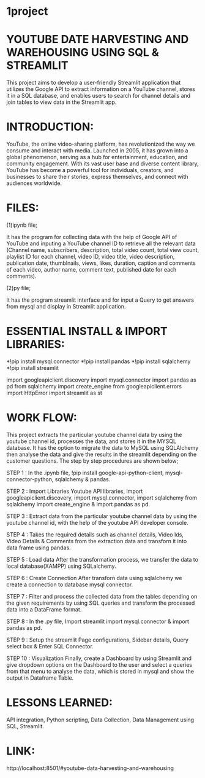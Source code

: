 # 1project
# YOUTUBE DATE HARVESTING AND WAREHOUSING USING SQL & STREAMLIT

  This project aims to develop a user-friendly Streamlit application that utilizes the Google API to extract information on a YouTube channel, stores it in a SQL database, and enables users to search for channel details and join tables to view data in the Streamlit app.

# INTRODUCTION:

  YouTube, the online video-sharing platform, has revolutionized the way we consume and interact with media. Launched in 2005, it has grown into a global phenomenon, serving as a hub for entertainment, education, and community engagement. With its vast user base and diverse content library, YouTube has become a powerful tool for individuals, creators, and businesses to share their stories, express themselves, and connect with audiences worldwide.

# FILES:

(1)ipynb file;
 
  It has the program for collecting data with the help of Google API of YouTube and inputing a YouTube channel ID to retrieve all the relevant data (Channel name, subscribers, description, total video count, total view count, playlist ID for each channel, video ID, video title, video description, publication date, thumblnails, views, likes, duration, caption and comments of each video, author name, comment text, published date for each comments).

(2)py file;

  It has the program streamlit interface and for input a Query to get answers from mysql and display in Streamlit application.

# ESSENTIAL INSTALL & IMPORT LIBRARIES:

*!pip install mysql.connector
*!pip install pandas
*!pip install sqlalchemy
*!pip install streamlit

import googleapiclient.discovery
import mysql.connector
import pandas as pd
from sqlalchemy import create_engine
from googleapiclient.errors import HttpError
import streamlit as st

# WORK FLOW:

  This project extracts the particular youtube channel data by using the youtube channel id, processes the data, and stores it in the MYSQL database. It has the option to migrate the data to MySQL using SQLAlchemy then analyse the data and give the results in the streamlit depending on the customer questions. The step by step procedures are shown below;
  
STEP 1 : In the .ipynb file, !pip install google-api-python-client, mysql-connector-python, sqlalchemy & pandas.

STEP 2 : Import Libraries Youtube API libraries, import googleapiclient.discovery, import mysql.connector, import sqlalchemy from sqlalchemy import create_engine & import pandas as pd.

STEP 3 : Extract data from the particular youtube channel data by using the youtube channel id, with the help of the youtube API developer console.  

STEP 4 : Takes the required details such as channel details, Video Ids, Video Details & Comments from the extraction data and transforn it into data frame using pandas.

STEP 5 : Load data After the transformation process, we transfer the data to local database(XAMPP) using SQLalchemy. 

STEP 6 : Create Connection After transforn data using sqlalchemy we create a connection to database mysql connector. 

STEP 7 : Filter and process the collected data from the tables depending on the given requirements by using SQL queries and transform the processed data into a DataFrame format.

STEP 8 : In the .py file, Import streamlit import mysql.connector & import pandas as pd.

STEP 9 : Setup the streamlit Page configurations, Sidebar details, Query select box & Enter SQL Connector.

STEP 10 : Visualization Finally, create a Dashboard by using Streamlit and give dropdown options on the Dashboard to the user and select a queries from that menu to analyse the data, 
          which is stored in mysql and show the output in Dataframe Table.

# LESSONS LEARNED:

API integration, Python scripting, Data Collection, Data Management using SQL, Streamlit.

# LINK:

http://localhost:8501/#youtube-data-harvesting-and-warehousing
